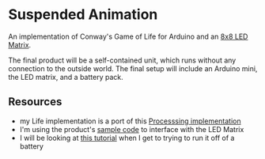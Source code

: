 # Suspended Animation

An implementation of Conway's Game of Life for Arduino and an [8x8 LED Matrix](https://www.sparkfun.com/products/11861).

The final product will be a self-contained unit, which runs without any connection to the outside world. The final setup will include an Arduino mini, the LED matrix, and a battery pack.

## Resources

* my Life implementation is a port of this [Processsing implementation](https://www.processing.org/examples/gameoflife.html)
* I'm using the product's [sample code](http://linksprite.com/wiki/index.php5?title=LED_Matrix_Kit#pcDuino_Sample_Code) to interface with the LED Matrix
* I will be looking at [this tutorial](http://www.openhomeautomation.net/arduino-battery/) when I get to trying to run it off of a battery
